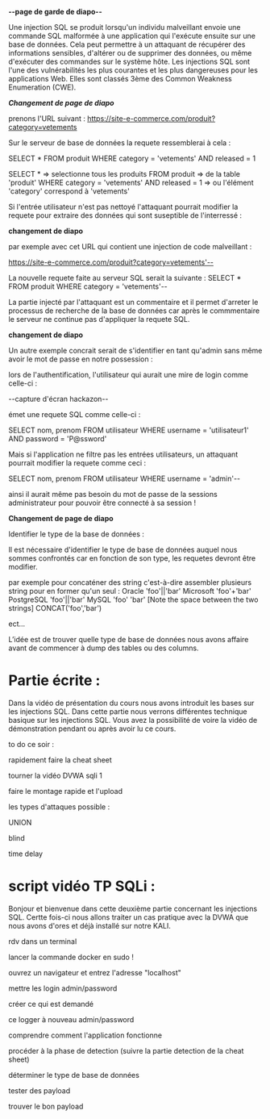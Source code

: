 **--page de garde de diapo--**

Une injection SQL se produit lorsqu'un individu malveillant envoie une commande SQL malformée à une application qui l'exécute ensuite sur une base de données. 
Cela peut permettre à un attaquant de récupérer des informations sensibles, d'altérer ou de supprimer des données, ou même d'exécuter des commandes sur le système hôte.
Les injections SQL sont l'une des vulnérabilités les plus courantes et les plus dangereuses pour les applications Web. Elles sont classés 3ème des Common Weakness Enumeration (CWE).

***Changement de page de diapo***

prenons l'URL suivant :
https://site-e-commerce.com/produit?category=vetements

Sur le serveur de base de données la requete ressemblerai à cela :

SELECT * FROM produit WHERE category = 'vetements' AND released = 1

SELECT *                         => selectionne tous les produits 
FROM produit                     => de la table 'produit'
WHERE category = 'vetements' 
AND released = 1                    => ou l'élément 'category' correspond à 'vetements'

Si l'entrée utilisateur n'est pas nettoyé l'attaquant pourrait modifier la requete pour extraire des données qui sont suseptible de l'interressé :

**changement de diapo**

par exemple avec cet URL qui contient une injection de code malveillant :

https://site-e-commerce.com/produit?category=vetements'--

La nouvelle requete faite au serveur SQL serait la suivante :
SELECT * FROM produit WHERE category = 'vetements'-- 

La partie injecté par l'attaquant est un commentaire et il permet d'arreter le processus de recherche de la base de données car après le commmentaire le serveur ne continue pas d'appliquer la requete SQL.

**changement de diapo**

Un autre exemple concrait serait de s'identifier en tant qu'admin sans même avoir le mot de passe en notre possession :

lors de l'authentification, l'utilisateur qui aurait une mire de login comme celle-ci : 

--capture d'écran hackazon--

émet une requete SQL comme celle-ci :

SELECT nom, prenom FROM utilisateur WHERE username = 'utilisateur1' AND password = 'P@ssword'

Mais si l'application ne filtre pas les entrées utilisateurs, un attaquant pourrait modifier la requete comme ceci :

SELECT nom, prenom FROM utilisateur WHERE username = 'admin'--

ainsi il aurait même pas besoin du mot de passe de la sessions administrateur pour pouvoir être connecté à sa session !

**Changement de page de diapo**

Identifier le type de la base de données :

Il est nécessaire d'identifier le type de base de données auquel nous sommes confrontés car en fonction de son type, les requetes devront être modifier.

par exemple pour concaténer des string c'est-à-dire assembler plusieurs string pour en former qu'un seul : 
Oracle         'foo'||'bar'
Microsoft     'foo'+'bar'
PostgreSQL     'foo'||'bar'
MySQL         'foo' 'bar' [Note the space between the two strings]
            CONCAT('foo','bar')

ect...

L’idée est de trouver quelle type de base de données nous avons affaire avant de commencer à dump des tables ou des columns.

# Partie écrite :

Dans la vidéo de présentation du cours nous avons introduit les bases sur les injections SQL. Dans cette partie nous verrons différentes technique basique sur les injections SQL. Vous avez la possibilité de voire la vidéo de démonstration pendant ou après avoir lu ce cours.

to do ce soir :

rapidement faire la cheat sheet

tourner la vidéo DVWA sqli 1

faire le montage rapide et l'upload

les types d'attaques possible : 

UNION

blind

time delay

# script vidéo TP SQLi :

Bonjour et bienvenue dans cette deuxième partie concernant les injections SQL. Certte fois-ci nous allons traiter un cas pratique avec la DVWA que nous avons d'ores et déjà installé sur notre KALI.

rdv dans un terminal

lancer la commande docker en sudo !

ouvrez un navigateur et entrez l'adresse "localhost"

mettre les login admin/password

créer ce qui est demandé

ce logger à nouveau admin/password

comprendre comment l'application fonctionne

procéder à la phase de detection (suivre la partie detection de la cheat sheet)

déterminer le type de base de données

tester des payload

trouver le bon payload
